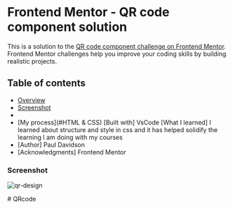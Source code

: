# Frontend Mentor - QR code component solution

This is a solution to the [QR code component challenge on Frontend Mentor](https://www.frontendmentor.io/challenges/qr-code-component-iux_sIO_H). Frontend Mentor challenges help you improve your coding skills by building realistic projects. 

## Table of contents

- [Overview](#overview)
- [Screenshot]()
- 
- [My process](#HTML & CSS)
  [Built with] VsCode
  [What I learned] I learned about structure and style in css and it has helped solidify the learning I am doing with my courses
- [Author] Paul Davidson
- [Acknowledgments] Frontend Mentor




### Screenshot

<img src="images/qr.png" class="photo" alt="qr-design" />

#   Q R c o d e  
 